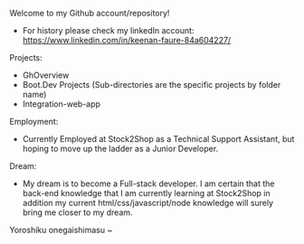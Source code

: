 Welcome to my Github account/repository!

- For history please check my linkedIn account: https://www.linkedin.com/in/keenan-faure-84a604227/

Projects:
- GhOverview
- Boot.Dev Projects (Sub-directories are the specific projects by folder name)
- Integration-web-app


Employment: 
- Currently Employed at Stock2Shop as a Technical Support Assistant, but hoping to move up the ladder as a Junior Developer.


Dream:
- My dream is to become a Full-stack developer. I am certain that the back-end knowledge that I am currently learning at Stock2Shop in addition my current html/css/javascript/node knowledge will surely bring me closer to my dream.

Yoroshiku onegaishimasu ~


